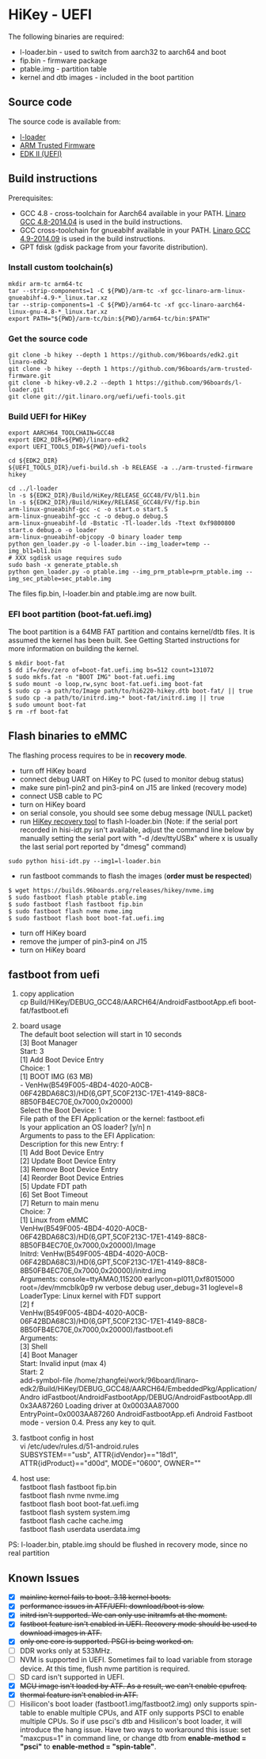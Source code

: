 # HiKey - UEFI

The following binaries are required:
* l-loader.bin - used to switch from aarch32 to aarch64 and boot
* fip.bin - firmware package
* ptable.img  - partition table
* kernel and dtb images - included in the boot partition

## Source code

The source code is available from:
* [l-loader](https://github.com/96boards/l-loader)
* [ARM Trusted Firmware](https://github.com/96boards/arm-trusted-firmware)
* [EDK II (UEFI)](https://github.com/96boards/edk2)

## Build instructions

Prerequisites:
* GCC 4.8 - cross-toolchain for Aarch64 available in your PATH. [Linaro GCC 4.8-2014.04](http://releases.linaro.org/14.04/components/toolchain/binaries/gcc-linaro-aarch64-linux-gnu-4.8-2014.04_linux.tar.xz) is used in the build instructions.
* GCC cross-toolchain for gnueabihf available in your PATH. [Linaro GCC 4.9-2014.09](http://releases.linaro.org/14.09/components/toolchain/binaries/gcc-linaro-arm-linux-gnueabihf-4.9-2014.09_linux.tar.xz) is used in the build instructions.
* GPT fdisk (gdisk package from your favorite distribution).

### Install custom toolchain(s)

```shell
mkdir arm-tc arm64-tc
tar --strip-components=1 -C ${PWD}/arm-tc -xf gcc-linaro-arm-linux-gnueabihf-4.9-*_linux.tar.xz
tar --strip-components=1 -C ${PWD}/arm64-tc -xf gcc-linaro-aarch64-linux-gnu-4.8-*_linux.tar.xz
export PATH="${PWD}/arm-tc/bin:${PWD}/arm64-tc/bin:$PATH"
```

### Get the source code

```shell
git clone -b hikey --depth 1 https://github.com/96boards/edk2.git linaro-edk2
git clone -b hikey --depth 1 https://github.com/96boards/arm-trusted-firmware.git
git clone -b hikey-v0.2.2 --depth 1 https://github.com/96boards/l-loader.git
git clone git://git.linaro.org/uefi/uefi-tools.git
```

### Build UEFI for HiKey

```shell
export AARCH64_TOOLCHAIN=GCC48
export EDK2_DIR=${PWD}/linaro-edk2
export UEFI_TOOLS_DIR=${PWD}/uefi-tools

cd ${EDK2_DIR}
${UEFI_TOOLS_DIR}/uefi-build.sh -b RELEASE -a ../arm-trusted-firmware hikey

cd ../l-loader
ln -s ${EDK2_DIR}/Build/HiKey/RELEASE_GCC48/FV/bl1.bin
ln -s ${EDK2_DIR}/Build/HiKey/RELEASE_GCC48/FV/fip.bin
arm-linux-gnueabihf-gcc -c -o start.o start.S
arm-linux-gnueabihf-gcc -c -o debug.o debug.S
arm-linux-gnueabihf-ld -Bstatic -Tl-loader.lds -Ttext 0xf9800800 start.o debug.o -o loader
arm-linux-gnueabihf-objcopy -O binary loader temp
python gen_loader.py -o l-loader.bin --img_loader=temp --img_bl1=bl1.bin
# XXX sgdisk usage requires sudo
sudo bash -x generate_ptable.sh
python gen_loader.py -o ptable.img --img_prm_ptable=prm_ptable.img --img_sec_ptable=sec_ptable.img
```

The files fip.bin, l-loader.bin and ptable.img are now built.

### EFI boot partition (boot-fat.uefi.img)

The boot partition is a 64MB FAT partition and contains kernel/dtb files. It is assumed the kernel has been built. See Getting Started instructions for more information on building the kernel.

```shell
$ mkdir boot-fat
$ dd if=/dev/zero of=boot-fat.uefi.img bs=512 count=131072
$ sudo mkfs.fat -n "BOOT IMG" boot-fat.uefi.img
$ sudo mount -o loop,rw,sync boot-fat.uefi.img boot-fat
$ sudo cp -a path/to/Image path/to/hi6220-hikey.dtb boot-fat/ || true
$ sudo cp -a path/to/initrd.img-* boot-fat/initrd.img || true
$ sudo umount boot-fat
$ rm -rf boot-fat
```

## Flash binaries to eMMC

The flashing process requires to be in **recovery mode**.

* turn off HiKey board
* connect debug UART on HiKey to PC (used to monitor debug status)
* make sure pin1-pin2 and pin3-pin4 on J15 are linked (recovery mode)
* connect USB cable to PC
* turn on HiKey board
* on serial console, you should see some debug message (NULL packet)
* run [HiKey recovery tool](https://raw.githubusercontent.com/96boards/burn-boot/master/hisi-idt.py) to flash l-loader.bin (Note: if the serial port recorded in hisi-idt.py isn't available, adjust the command line below by manually setting the serial port with "-d /dev/ttyUSBx" where x is usually the last serial port reported by "dmesg" command)
```shell
sudo python hisi-idt.py --img1=l-loader.bin
```
* run fastboot commands to flash the images (**order must be respected**)
```shell
$ wget https://builds.96boards.org/releases/hikey/nvme.img
$ sudo fastboot flash ptable ptable.img
$ sudo fastboot flash fastboot fip.bin
$ sudo fastboot flash nvme nvme.img
$ sudo fastboot flash boot boot-fat.uefi.img
```
* turn off HiKey board
* remove the jumper of pin3-pin4 on J15
* turn on HiKey board


## fastboot from uefi

1. copy application  
cp Build/HiKey/DEBUG_GCC48/AARCH64/AndroidFastbootApp.efi boot-fat/fastboot.efi  

2. board usage  
The default boot selection will start in  10 seconds  
[3] Boot Manager  
Start: 3  
[1] Add Boot Device Entry  
Choice: 1  
[1] BOOT IMG (63 MB)  
        - VenHw(B549F005-4BD4-4020-A0CB-06F42BDA68C3)/HD(6,GPT,5C0F213C-17E1-4149-88C8-8B50FB4EC70E,0x7000,0x20000)  
        Select the Boot Device: 1  
        File path of the EFI Application or the kernel: fastboot.efi  
        Is your application an OS loader? [y/n] n  
        Arguments to pass to the EFI Application:  
        Description for this new Entry: f  
[1] Add Boot Device Entry  
[2] Update Boot Device Entry  
[3] Remove Boot Device Entry  
[4] Reorder Boot Device Entries  
[5] Update FDT path  
[6] Set Boot Timeout  
[7] Return to main menu  
Choice: 7  
[1] Linux from eMMC  
VenHw(B549F005-4BD4-4020-A0CB-06F42BDA68C3)/HD(6,GPT,5C0F213C-17E1-4149-88C8-8B50FB4EC70E,0x7000,0x20000)/Image  
Initrd: VenHw(B549F005-4BD4-4020-A0CB-06F42BDA68C3)/HD(6,GPT,5C0F213C-17E1-4149-88C8-8B50FB4EC70E,0x7000,0x20000)/initrd.img  
Arguments: console=ttyAMA0,115200 earlycon=pl011,0xf8015000 root=/dev/mmcblk0p9 rw verbose debug user_debug=31 loglevel=8  
LoaderType: Linux kernel with FDT support  
[2] f  
VenHw(B549F005-4BD4-4020-A0CB-06F42BDA68C3)/HD(6,GPT,5C0F213C-17E1-4149-88C8-8B50FB4EC70E,0x7000,0x20000)/fastboot.efi  
Arguments:  
[3] Shell  
[4] Boot Manager  
Start: Invalid input (max 4)  
Start: 2  
add-symbol-file /home/zhangfei/work/96board/linaro-edk2/Build/HiKey/DEBUG_GCC48/AARCH64/EmbeddedPkg/Application/Andro
idFastboot/AndroidFastbootApp/DEBUG/AndroidFastbootApp.dll 0x3AA87260
Loading driver at 0x0003AA87000 EntryPoint=0x0003AA87260 AndroidFastbootApp.efi
Android Fastboot mode - version 0.4. Press any key to quit.  

3. fastboot config in host  
vi /etc/udev/rules.d/51-android.rules  
SUBSYSTEM=="usb", ATTR{idVendor}=="18d1", ATTR{idProduct}=="d00d", MODE="0600", OWNER=""  

4. host use:  
fastboot flash fastboot fip.bin  
fastboot flash nvme nvme.img  
fastboot flash boot boot-fat.uefi.img  
fastboot flash system system.img  
fastboot flash cache cache.img  
fastboot flash userdata userdata.img  

PS: l-loader.bin, ptable.img should be flushed in recovery mode, since no real partition  

## Known Issues

* [x] ~~mainline kernel fails to boot. 3.18 kernel boots.~~
* [x] ~~performance issues in ATF/UEFI: download/boot is slow.~~
* [x] ~~initrd isn't supported. We can only use initramfs at the moment.~~
* [x] ~~fastboot feature isn't enabled in UEFI. Recovery mode should be used to download images in ATF.~~
* [x] ~~only one core is supported. PSCI is being worked on.~~
* [ ] DDR works only at 533MHz.
* [ ] NVM is supported in UEFI. Sometimes fail to load variable from storage device. At this time, flush nvme partition is required.
* [ ] SD card isn't supported in UEFI.
* [x] ~~MCU image isn't loaded by ATF. As a result, we can't enable cpufreq.~~
* [x] ~~thermal feature isn't enabled in ATF.~~
* [ ] Hisilicon's boot loader (fastboot1.img/fastboot2.img) only supports spin-table to enable multiple CPUs, and ATF only supports PSCI to enable multiple CPUs. So if use psci's dtb and Hisilicon's boot loader, it will introduce the hang issue. Have two ways to workaround this issue: set "maxcpus=1" in command line, or change dtb from **enable-method = "psci"** to **enable-method = "spin-table"**.
